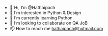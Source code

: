 - 👋 Hi, I’m @Hathaipach
- 👀 I’m interested in  Python & Design
- 🌱 I’m currently learning Python
- 💞️ I’m looking to collaborate on QA JoB
- 📫 How to reach me hathaipach@hotmail.com

<!---
Hathaipach/Hathaipach is a ✨ special ✨ repository because its `README.md` (this file) appears on your GitHub profile.
You can click the Preview link to take a look at your changes.
--->
